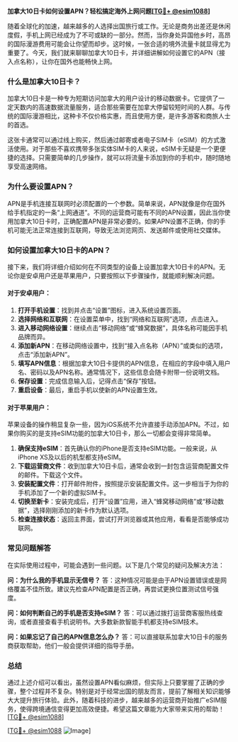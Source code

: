 **加拿大10日卡如何设置APN？轻松搞定海外上网问题[[TG💪+ @esim1088](https://t.me/s/esim1088)]**

随着全球化的加速，越来越多的人选择出国旅行或工作。无论是商务出差还是休闲度假，手机上网已经成为了不可或缺的一部分。然而，当你身处异国他乡时，高昂的国际漫游费用可能会让你望而却步。这时候，一张合适的境外流量卡就显得尤为重要了。今天，我们就来聊聊加拿大10日卡，并详细讲解如何设置它的APN（接入点名称），让你在国外也能畅快上网。

### 什么是加拿大10日卡？

加拿大10日卡是一种专为短期访问加拿大的用户设计的移动数据卡。它提供了一定天数内的高速数据流量服务，适合那些需要在加拿大停留较短时间的人群。与传统的国际漫游相比，这种卡不仅价格实惠，而且使用方便，是许多游客和商旅人士的首选。

这张卡通常可以通过线上购买，然后通过邮寄或者电子SIM卡（eSIM）的方式激活使用。对于那些不喜欢携带多张实体SIM卡的人来说，eSIM卡无疑是一个更便捷的选择。只需要简单的几步操作，就可以将流量卡添加到你的手机中，随时随地享受高速网络。

### 为什么要设置APN？

APN是手机连接互联网时必须配置的一个参数。简单来说，APN就像是你在国外给手机指定的一条“上网通道”。不同的运营商可能有不同的APN设置，因此当你使用加拿大10日卡时，正确配置APN是非常必要的。如果APN设置不正确，你的手机可能无法正常连接到互联网，导致无法浏览网页、发送邮件或使用社交媒体。

### 如何设置加拿大10日卡的APN？

接下来，我们将详细介绍如何在不同类型的设备上设置加拿大10日卡的APN。无论你是安卓用户还是苹果用户，只要按照以下步骤操作，就能顺利解决问题。

#### 对于安卓用户：

1. **打开手机设置**：找到并点击“设置”图标，进入系统设置页面。
2. **选择网络和互联网**：在设置菜单中，找到“网络和互联网”选项，点击进入。
3. **进入移动网络设置**：继续点击“移动网络”或“蜂窝数据”，具体名称可能因手机品牌而异。
4. **添加新APN**：在移动网络设置中，找到“接入点名称（APN）”或类似的选项，点击“添加新APN”。
5. **填写APN信息**：根据加拿大10日卡提供的APN信息，在相应的字段中填入用户名、密码以及APN名称。通常情况下，这些信息会随卡附带一份说明文档。
6. **保存设置**：完成信息输入后，记得点击“保存”按钮。
7. **重启设备**：最后，重启手机以使新的APN设置生效。

#### 对于苹果用户：

苹果设备的操作稍显复杂一些，因为iOS系统不允许直接手动添加APN。不过，如果你购买的是支持eSIM功能的加拿大10日卡，那么一切都会变得非常简单。

1. **确保支持eSIM**：首先确认你的iPhone是否支持eSIM功能。一般来说，从iPhone XS及以后的机型都支持eSIM。
2. **下载运营商文件**：收到加拿大10日卡后，通常会收到一封包含运营商配置文件的邮件。下载这个文件。
3. **安装配置文件**：打开邮件附件，按照提示安装配置文件。这一步相当于为你的手机添加了一个新的虚拟SIM卡。
4. **切换至新卡**：安装完成后，打开“设置”应用，进入“蜂窝移动网络”或“移动数据”，选择刚刚添加的新卡作为默认选项。
5. **检查连接状态**：返回主界面，尝试打开浏览器或其他应用，看看是否能够成功联网。

### 常见问题解答

在实际使用过程中，可能会遇到一些问题。以下是几个常见的疑问及解决方法：

**问：为什么我的手机显示无信号？**
答：这种情况可能是由于APN设置错误或是网络覆盖不佳所致。建议先检查APN配置是否正确，再尝试更换位置测试信号强度。

**问：如何判断自己的手机是否支持eSIM？**
答：可以通过拨打运营商客服热线查询，或者直接查看手机说明书。大多数新款智能手机都支持eSIM技术。

**问：如果忘记了自己的APN信息怎么办？**
答：可以直接联系加拿大10日卡的服务商获取帮助，他们一般会提供详细的指导手册。

### 总结

通过上述介绍可以看出，虽然设置APN看似麻烦，但实际上只要掌握了正确的步骤，整个过程并不复杂。特别是对于经常出国的朋友而言，提前了解相关知识能够大大提升旅行体验。此外，随着科技的进步，越来越多的运营商开始推广eSIM服务，使得跨境通信变得更加高效便捷。希望这篇文章能为大家带来实用的帮助！[[TG💪+ @esim1088](https://t.me/s/esim1088)]

[[TG💪+ @esim1088](https://t.me/s/esim1088) ![Image](https://i.postimg.cc/4NQfJmqS/Snipaste-2025-05-13-00-14-12.png)]